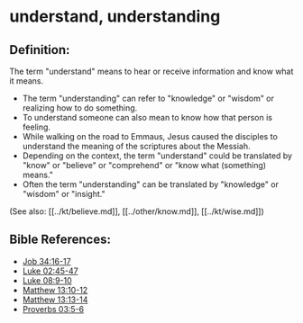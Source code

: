 # understand, understanding #

## Definition: ##

The term "understand" means to hear or receive information and know what it means.

* The term "understanding" can refer to "knowledge" or "wisdom" or realizing how to do something.
* To understand someone can also mean to know how that person is feeling.
* While walking on the road to Emmaus, Jesus caused the disciples to understand the meaning of the scriptures about the Messiah.
* Depending on the context, the term "understand" could be translated by "know" or "believe" or "comprehend" or "know what (something) means."
* Often the term "understanding" can be translated by "knowledge" or "wisdom" or "insight."

(See also: [[../kt/believe.md]], [[../other/know.md]], [[../kt/wise.md]])

## Bible References: ##

* [Job 34:16-17](en/tn/job/help/34/16)
* [Luke 02:45-47](en/tn/luk/help/02/45)
* [Luke 08:9-10](en/tn/luk/help/08/09)
* [Matthew 13:10-12](en/tn/mat/help/13/10)
* [Matthew 13:13-14](en/tn/mat/help/13/13)
* [Proverbs 03:5-6](en/tn/pro/help/03/05)